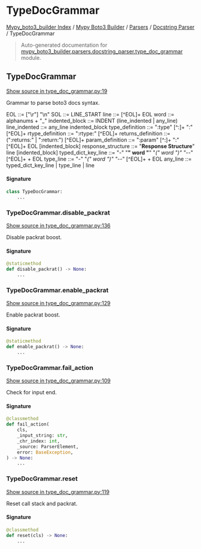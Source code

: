 # TypeDocGrammar

[Mypy_boto3_builder Index](../../../README.md#mypy_boto3_builder-index) /
[Mypy Boto3 Builder](../../index.md#mypy-boto3-builder) /
[Parsers](../index.md#parsers) /
[Docstring Parser](./index.md#docstring-parser) /
TypeDocGrammar

> Auto-generated documentation for [mypy_boto3_builder.parsers.docstring_parser.type_doc_grammar](https://github.com/youtype/mypy_boto3_builder/blob/main/mypy_boto3_builder/parsers/docstring_parser/type_doc_grammar.py) module.

## TypeDocGrammar

[Show source in type_doc_grammar.py:19](https://github.com/youtype/mypy_boto3_builder/blob/main/mypy_boto3_builder/parsers/docstring_parser/type_doc_grammar.py#L19)

Grammar to parse boto3 docs syntax.

EOL ::= ["\r"] "\n"
SOL ::= LINE_START
line ::= [^EOL]+ EOL
word ::= alphanums + "_"
indented_block ::= INDENT (line_indented | any_line)
line_indented ::= any_line indented_block
type_definition ::= ":type" [^:]+ ":" [^EOL]+
rtype_definition ::= ":rtype:" [^EOL]+
returns_definition ::= (":returns:" | ":return:") [^EOL]+
param_definition ::= ":param" [^:]+ ":" [^EOL]+ EOL [indented_block]
response_structure ::= "**Response Structure**" line [indented_block]
typed_dict_key_line ::= "-" "**" word "**" "*(" word ")" "--*" [^EOL]+ + EOL
type_line ::= "-" "*(" word ")" "--*" [^EOL]+ + EOL
any_line ::= typed_dict_key_line | type_line | line

#### Signature

```python
class TypeDocGrammar:
    ...
```

### TypeDocGrammar.disable_packrat

[Show source in type_doc_grammar.py:136](https://github.com/youtype/mypy_boto3_builder/blob/main/mypy_boto3_builder/parsers/docstring_parser/type_doc_grammar.py#L136)

Disable packrat boost.

#### Signature

```python
@staticmethod
def disable_packrat() -> None:
    ...
```

### TypeDocGrammar.enable_packrat

[Show source in type_doc_grammar.py:129](https://github.com/youtype/mypy_boto3_builder/blob/main/mypy_boto3_builder/parsers/docstring_parser/type_doc_grammar.py#L129)

Enable packrat boost.

#### Signature

```python
@staticmethod
def enable_packrat() -> None:
    ...
```

### TypeDocGrammar.fail_action

[Show source in type_doc_grammar.py:109](https://github.com/youtype/mypy_boto3_builder/blob/main/mypy_boto3_builder/parsers/docstring_parser/type_doc_grammar.py#L109)

Check for input end.

#### Signature

```python
@classmethod
def fail_action(
    cls,
    _input_string: str,
    _chr_index: int,
    _source: ParserElement,
    error: BaseException,
) -> None:
    ...
```

### TypeDocGrammar.reset

[Show source in type_doc_grammar.py:119](https://github.com/youtype/mypy_boto3_builder/blob/main/mypy_boto3_builder/parsers/docstring_parser/type_doc_grammar.py#L119)

Reset call stack and packrat.

#### Signature

```python
@classmethod
def reset(cls) -> None:
    ...
```



